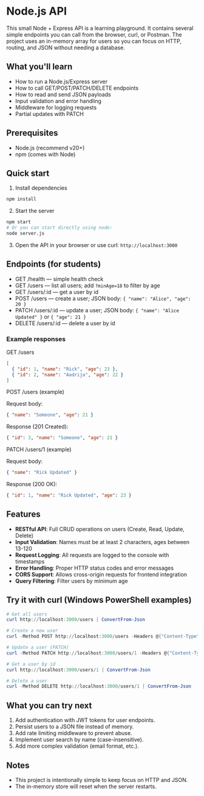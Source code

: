 # Node.js API

This small Node + Express API is a learning playground. It contains several simple endpoints you can call from the browser, curl, or Postman. The project uses an in-memory array for users so you can focus on HTTP, routing, and JSON without needing a database.

## What you'll learn

- How to run a Node.js/Express server
- How to call GET/POST/PATCH/DELETE endpoints
- How to read and send JSON payloads
- Input validation and error handling
- Middleware for logging requests
- Partial updates with PATCH

## Prerequisites

- Node.js (recommend v20+)
- npm (comes with Node)

## Quick start

1. Install dependencies

```bash
npm install
```

2. Start the server

```bash
npm start
# Or you can start directly using node:
node server.js
```

3. Open the API in your browser or use curl: `http://localhost:3000`

## Endpoints (for students)

- GET /health — simple health check
- GET /users — list all users; add `?minAge=18` to filter by age
- GET /users/:id — get a user by id
- POST /users — create a user; JSON body: `{ "name": "Alice", "age": 20 }`
- PATCH /users/:id — update a user; JSON body: `{ "name": "Alice Updated" }` or `{ "age": 21 }`
- DELETE /users/:id — delete a user by id

### Example responses

GET /users

```json
[
  { "id": 1, "name": "Rick", "age": 23 },
  { "id": 2, "name": "Aadrija", "age": 22 }
]
```

POST /users (example)

Request body:

```json
{ "name": "Someone", "age": 21 }
```

Response (201 Created):

```json
{ "id": 3, "name": "Someone", "age": 21 }
```

PATCH /users/1 (example)

Request body:

```json
{ "name": "Rick Updated" }
```

Response (200 OK):

```json
{ "id": 1, "name": "Rick Updated", "age": 23 }
```

## Features

- **RESTful API**: Full CRUD operations on users (Create, Read, Update, Delete)
- **Input Validation**: Names must be at least 2 characters, ages between 13-120
- **Request Logging**: All requests are logged to the console with timestamps
- **Error Handling**: Proper HTTP status codes and error messages
- **CORS Support**: Allows cross-origin requests for frontend integration
- **Query Filtering**: Filter users by minimum age

## Try it with curl (Windows PowerShell examples)

```powershell
# Get all users
curl http://localhost:3000/users | ConvertFrom-Json

# Create a new user
curl -Method POST http://localhost:3000/users -Headers @{"Content-Type"="application/json"} -Body (ConvertTo-Json @{name='Someone'; age=21}) | ConvertFrom-Json

# Update a user (PATCH)
curl -Method PATCH http://localhost:3000/users/1 -Headers @{"Content-Type"="application/json"} -Body (ConvertTo-Json @{name='Updated Name'}) | ConvertFrom-Json

# Get a user by id
curl http://localhost:3000/users/1 | ConvertFrom-Json

# Delete a user
curl -Method DELETE http://localhost:3000/users/1 | ConvertFrom-Json
```

## What you can try next

1. Add authentication with JWT tokens for user endpoints.
2. Persist users to a JSON file instead of memory.
3. Add rate limiting middleware to prevent abuse.
4. Implement user search by name (case-insensitive).
5. Add more complex validation (email format, etc.).

## Notes

- This project is intentionally simple to keep focus on HTTP and JSON.
- The in-memory store will reset when the server restarts.